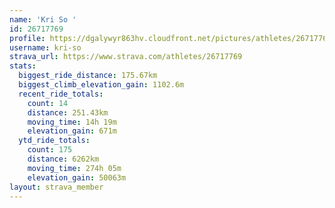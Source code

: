 ```yaml
---
name: 'Kri So '
id: 26717769
profile: https://dgalywyr863hv.cloudfront.net/pictures/athletes/26717769/7761026/14/large.jpg
username: kri-so
strava_url: https://www.strava.com/athletes/26717769
stats:
  biggest_ride_distance: 175.67km
  biggest_climb_elevation_gain: 1102.6m
  recent_ride_totals:
    count: 14
    distance: 251.43km
    moving_time: 14h 19m
    elevation_gain: 671m
  ytd_ride_totals:
    count: 175
    distance: 6262km
    moving_time: 274h 05m
    elevation_gain: 50063m
layout: strava_member
--- 
```

